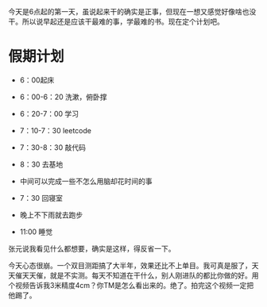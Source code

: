 今天是6点起的第一天，虽说起来干的确实是正事，但现在一想又感觉好像啥也没干。所以说早起还是应该干最难的事，学最难的书。现在定个计划吧。

# 假期计划

* 6：00起床

* 6：00-6：20 洗漱，俯卧撑

* 6：20-7：00 学习

* 7：10-7：30 leetcode

* 7：30-8：30 敲代码

* 8：30 去基地

* 中间可以完成一些不怎么用脑却花时间的事

* 7：30 回寝室

* 晚上不下雨就去跑步

* 11:00 睡觉

张元说我看见什么都想要，确实是这样，得反省一下。

今天心态很崩。一个双目测距搞了大半年，效果还比不上单目。我可真是服了，天天催天天催，就是不实测。每天不知道在干什么，别人刚进队的都比你做的好。用个视频告诉我3米精度4cm？你TM是怎么看出来的。绝了。拍完这个视频一定把他踢了。